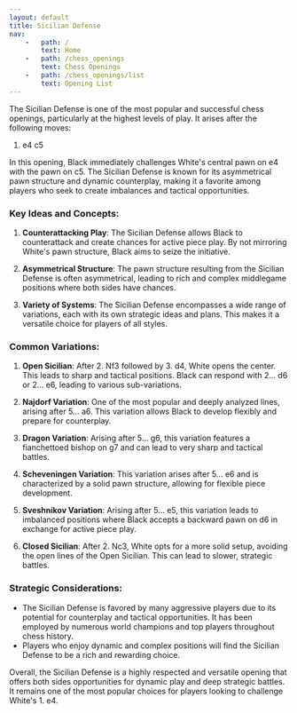 ```yaml
---
layout: default
title: Sicilian Defense
nav:
    -   path: /
        text: Home
    -   path: /chess_openings
        text: Chess Openings
    -   path: /chess_openings/list
        text: Opening List
---
```

The Sicilian Defense is one of the most popular and successful chess openings, particularly at the highest levels of play. It arises after the following moves:

1. e4 c5

In this opening, Black immediately challenges White's central pawn on e4 with the pawn on c5. The Sicilian Defense is known for its asymmetrical pawn structure and dynamic counterplay, making it a favorite among players who seek to create imbalances and tactical opportunities.

### Key Ideas and Concepts:

1. **Counterattacking Play**: The Sicilian Defense allows Black to counterattack and create chances for active piece play. By not mirroring White's pawn structure, Black aims to seize the initiative.

2. **Asymmetrical Structure**: The pawn structure resulting from the Sicilian Defense is often asymmetrical, leading to rich and complex middlegame positions where both sides have chances.

3. **Variety of Systems**: The Sicilian Defense encompasses a wide range of variations, each with its own strategic ideas and plans. This makes it a versatile choice for players of all styles.

### Common Variations:

1. **Open Sicilian**: After 2. Nf3 followed by 3. d4, White opens the center. This leads to sharp and tactical positions. Black can respond with 2... d6 or 2... e6, leading to various sub-variations.

2. **Najdorf Variation**: One of the most popular and deeply analyzed lines, arising after 5... a6. This variation allows Black to develop flexibly and prepare for counterplay.

3. **Dragon Variation**: Arising after 5... g6, this variation features a fianchettoed bishop on g7 and can lead to very sharp and tactical battles.

4. **Scheveningen Variation**: This variation arises after 5... e6 and is characterized by a solid pawn structure, allowing for flexible piece development.

5. **Sveshnikov Variation**: Arising after 5... e5, this variation leads to imbalanced positions where Black accepts a backward pawn on d6 in exchange for active piece play.

6. **Closed Sicilian**: After 2. Nc3, White opts for a more solid setup, avoiding the open lines of the Open Sicilian. This can lead to slower, strategic battles.

### Strategic Considerations:

- The Sicilian Defense is favored by many aggressive players due to its potential for counterplay and tactical opportunities. It has been employed by numerous world champions and top players throughout chess history.
- Players who enjoy dynamic and complex positions will find the Sicilian Defense to be a rich and rewarding choice.

Overall, the Sicilian Defense is a highly respected and versatile opening that offers both sides opportunities for dynamic play and deep strategic battles. It remains one of the most popular choices for players looking to challenge White's 1. e4.